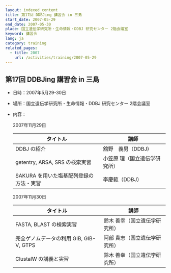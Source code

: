 ```yaml
---
layout: indexed_content
title: 第17回 DDBJing 講習会 in 三島
start_date: 2007-05-29
end_date: 2007-05-30
place: 国立遺伝学研究所・生命情報・DDBJ 研究センター 2階会議室
keyword: 講習会
lang: ja
category: training
related_pages:
  - title: 2007
    url: /activities/training/2007-05-29
---
```


## 第17回 DDBJing 講習会 in 三島 <a name="17"></a>

-   日時：2007年5月29-30日

-   場所：国立遺伝学研究所・生命情報・DDBJ 研究センター 2階会議室

-   内容：

    2007年11月29日

    | タイトル | 講師 |
    |----|----|
    | DDBJ の紹介 | 舘野　義男（DDBJ)  |
    | getentry, ARSA, SRS の検索実習 | 小笠原 理（国立遺伝学研究所） |
    | SAKURA を用いた塩基配列登録の方法・実習 | 李慶範（DDBJ） |

    2007年11月30日

    | タイトル | 講師 |
    |----|----|
    | FASTA, BLAST の検索実習 | 鈴木 善幸（国立遺伝学研究所） |
    | 完全ゲノムデータの利用 GIB, GIB-V, GTPS | 阿部 貴志（国立遺伝学研究所） |
    | ClustalW の講義と実習 | 鈴木 善幸（国立遺伝学研究所） |
